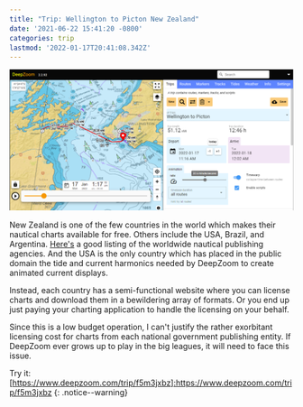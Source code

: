```yaml
---
title: "Trip: Wellington to Picton New Zealand"
date: '2021-06-22 15:41:20 -0800'
categories: trip
lastmod: '2022-01-17T20:41:08.342Z'
---
```



[![](/assets/images/wellington-picton.png)](https://www.deepzoom.com/trip/9ngxyhjz)



New Zealand is one of the few countries in the world which makes their nautical charts available for free.
Others include the USA, Brazil, and Argentina.  [Here's](http://nauticalfree.free.fr/onepage.html#BE:VH) a good listing of the worldwide nautical publishing agencies.  And the USA is the only country which has placed in the public domain the tide and current
harmonics needed by DeepZoom to create animated current displays.

Instead, each country has a semi-functional website where you can license charts and download them in a bewildering array of formats.
Or you end up just paying your charting application to handle the licensing on your behalf.

Since this is a low budget operation, I can't justify the rather exorbitant licensing cost for charts from each national government publishing entity.
If DeepZoom ever grows up to play in the big leagues, it will need to face this issue.



Try it: [https://www.deepzoom.com/trip/f5m3jxbz]:https://www.deepzoom.com/trip/f5m3jxbz
{: .notice--warning}


